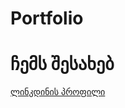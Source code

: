 # Portfolio
# ჩემს შესახებ
[ლინკდინის პროფილი](https://www.linkedin.com/in/monika-tsekvava-a10452209/)
